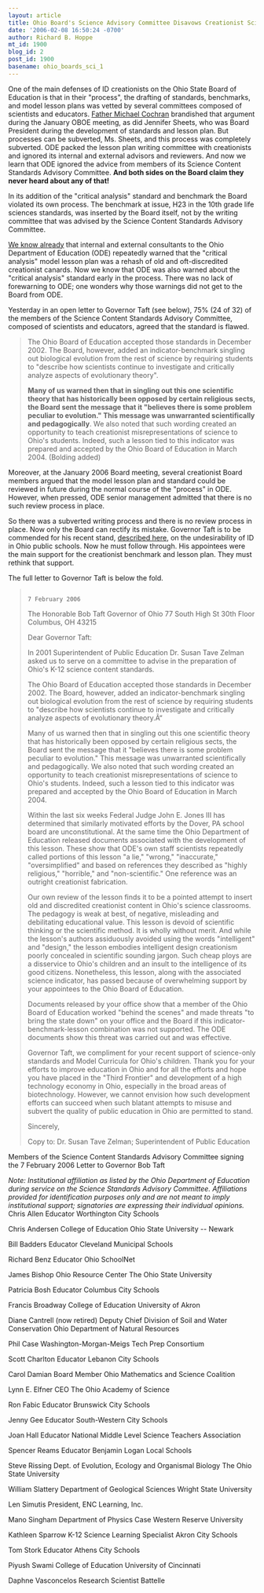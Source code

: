 ```yaml
---
layout: article
title: Ohio Board's Science Advisory Committee Disavows Creationist Science Standard
date: '2006-02-08 16:50:24 -0700'
author: Richard B. Hoppe
mt_id: 1900
blog_id: 2
post_id: 1900
basename: ohio_boards_sci_1
---
```

One of the main defenses of ID creationists on the Ohio State Board of Education is that in their "process", the drafting of standards, benchmarks, and model lesson plans was vetted by several committees composed of scientists and educators.  [Father Michael Cochran](http://www.christchurchanglican.org/pages/priests.html) brandished that argument during the January OBOE meeting, as did Jennifer Sheets, who was Board President during the development of standards and lesson plan.  But processes can be subverted, Ms. Sheets, and this process was completely subverted.  ODE packed the lesson plan writing committee with creationists and ignored its internal and external advisors and reviewers.  And now we learn that ODE ignored the advice from members of its Science Content Standards Advisory Committee.  **And both sides on the Board claim they never heard about any of that!**

In its addition of the "critical analysis" standard and benchmark the Board violated its own process.  The benchmark at issue, H23 in the 10th grade life sciences standards, was inserted by the Board itself, not by the writing committee that was advised by the Science Content Standards Advisory Committee.

[We know already](/archives/2006/02/ohio-governor-t.html) that internal and external consultants to the Ohio Department of Education (ODE) repeatedly warned that the "critical analysis" model lesson plan was a rehash of old and oft-discredited creationist canards.  Now we know that ODE was also warned about the "critical analysis" standard early in the process.  There was no lack of forewarning to ODE; one wonders why those warnings did not get to the Board from ODE. 

Yesterday in an open letter to Governor Taft (see below), 75% (24 of 32) of the  members of the Science Content Standards Advisory Committee, composed of scientists and educators, agreed that the standard is flawed.  

> The Ohio Board of Education accepted those standards in December 2002.  The Board, however, added an indicator-benchmark singling out biological evolution from the rest of science by requiring students to "describe how scientists continue to investigate and critically analyze aspects of evolutionary theory".
> 
> **Many of us warned then that in singling out this one scientific theory that has historically been opposed by certain religious  sects, the Board sent the message that it "believes there is some problem peculiar to evolution."  This message was unwarranted scientifically and pedagogically**.  We also noted that such wording created an opportunity to teach creationist misrepresentations of science to Ohio's students.  Indeed, such a lesson tied to this indicator was prepared and accepted by the Ohio Board of Education in March 2004.  (Bolding added)

Moreover, at the January 2006 Board meeting, several creationist Board members argued that the model lesson plan and standard could be reviewed in future during the normal course of the "process" in ODE.  However, when pressed, ODE senior management admitted that there is no such review process in place.  

So there was a subverted writing process and there is no review process in place.  Now only the Board can rectify its mistake.  Governor Taft is to be commended for his recent stand, [described here](/archives/2006/02/ohio-governor-t.html), on the undesirability of ID in Ohio public schools.  Now he must follow through.  His appointees were the main support for the creationist benchmark and lesson plan.  They must rethink that support.

The full letter to Governor Taft is below the fold.

> 																		7 February 2006 
> 
> The Honorable Bob Taft 
> Governor of Ohio
> 77 South High St
> 30th Floor
> Columbus, OH 43215
> 
> Dear Governor Taft:
> 
> In 2001 Superintendent of Public Education Dr. Susan Tave Zelman asked us to serve on a committee to advise in the preparation of Ohio's K-12 science content standards. 
> 
> The Ohio Board of Education accepted those standards in December 2002.  The Board, however, added an indicator-benchmark singling out biological evolution from the rest of science by requiring students to "describe how scientists continue to investigate and critically analyze aspects of evolutionary theory.Ã“
> 
> Many of us warned then that in singling out this one scientific theory that has historically been opposed by certain religious  sects, the Board sent the message that it "believes there is some problem peculiar to evolution."  This message was unwarranted scientifically and pedagogically.  We also noted that such wording created an opportunity to teach creationist misrepresentations of science to Ohio's students.  Indeed, such a lesson tied to this indicator was prepared and accepted by the Ohio Board of Education in March 2004.
> 
> Within the last six weeks Federal Judge John E. Jones III has determined that similarly motivated efforts by the Dover, PA school board are unconstitutional.  At the same time the Ohio Department of Education released documents associated with the development of this lesson.  These show that ODE's own staff scientists repeatedly called portions of this lesson "a lie," "wrong," "inaccurate,"  "oversimplified" and based on references they described as "highly religious," "horrible," and "non-scientific."  One reference was an outright creationist fabrication. 
> 
> Our own review of the lesson finds it to be a pointed attempt to insert old and discredited creationist content in Ohio's science classrooms.  The pedagogy is weak at best, of negative, misleading and debilitating  educational value.  This lesson is devoid of scientific thinking or the scientific method.  It is wholly without merit. And while the lesson's authors assiduously avoided using the words "intelligent" and "design," the lesson embodies intelligent design creationism poorly concealed  in scientific sounding jargon.  Such cheap ploys are a disservice to Ohio's children and  an insult to the intelligence of its good citizens.  Nonetheless, this lesson, along with the associated science indicator, has passed because of overwhelming support by your appointees to the Ohio Board of Education. 
> 
> Documents released by your office show that a member of the Ohio Board of Education worked "behind the scenes" and made threats "to bring the state down" on your office and the Board if this indicator-benchmark-lesson combination was not supported.  The ODE documents show this threat was carried out and was effective.
> 
> Governor Taft, we compliment for your recent support of science-only standards and Model Curricula for Ohio's children.  Thank you for your efforts to improve education in Ohio and for all the efforts and hope you have placed in the "Third Frontier" and development of a high technology economy in Ohio, especially in the broad areas of biotechnology.  However, we  cannot envision how such development efforts can succeed when such blatant attempts to misuse and subvert the quality of public education in Ohio are permitted to stand.  
> 
> Sincerely,
> 
> Copy to:  Dr. Susan Tave Zelman; Superintendent of Public Education

Members of the Science Content Standards Advisory Committee signing the 7  February 2006 Letter to Governor Bob Taft

_Note:  Institutional affiliation as listed by the Ohio Department of Education during service on the Science Standards Advisory Committee.  Affiliations provided for identification purposes only and are not meant to imply institutional support; signatories are expressing their individual opinions._
Chris Allen
Educator
Worthington City Schools

Chris  Andersen
College of Education
Ohio State University -- Newark

Bill  Badders
Educator
Cleveland  Municipal Schools

Richard  Benz
Educator
Ohio SchoolNet

James  Bishop
Ohio Resource Center
The Ohio State University

Patricia  Bosh
Educator
Columbus  City Schools

Francis  Broadway
College  of Education
University  of Akron

Diane  Cantrell (now retired)
Deputy  Chief Division of Soil and Water Conservation
Ohio  Department of Natural Resources

Phil  Case
Washington-Morgan-Meigs
Tech Prep Consortium

Scott  Charlton
Educator
Lebanon City Schools

Carol  Damian
Board Member
Ohio Mathematics and Science Coalition

Lynn  E. Elfner
CEO
The  Ohio Academy of Science

Ron  Fabic
Educator
Brunswick  City Schools

Jenny  Gee
Educator
South-Western  City Schools

Joan  Hall
Educator
National Middle Level Science Teachers Association

Spencer  Reams
Educator
Benjamin Logan Local Schools

Steve  Rissing
Dept. of Evolution, Ecology and Organismal Biology
The Ohio State University

William  Slattery
Department  of Geological Sciences
Wright State University

Len  Simutis
President, ENC Learning, Inc.

Mano  Singham
Department of Physics
Case Western Reserve University

Kathleen  Sparrow
K-12  Science Learning Specialist
Akron  City Schools

Tom  Stork
Educator
Athens City Schools

Piyush  Swami
College of Education
University of Cincinnati

Daphne  Vasconcelos
Research Scientist
Battelle
